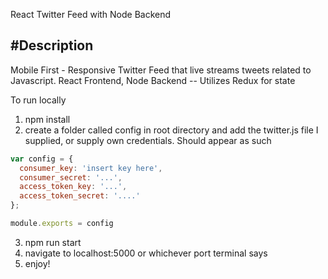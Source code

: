 React Twitter Feed with Node Backend


#Description
---
Mobile First - Responsive Twitter Feed that live streams tweets related to Javascript.
React Frontend, Node Backend -- Utilizes Redux for state

To run locally
1. npm install
2. create a folder called config in root directory and add the twitter.js file I supplied, or supply own credentials. Should appear as such
```javascript
var config = {
  consumer_key: 'insert key here',
  consumer_secret: '...',
  access_token_key: '...',
  access_token_secret: '....'
};

module.exports = config
```
3. npm run start
4. navigate to localhost:5000 or whichever port terminal says
5. enjoy!
